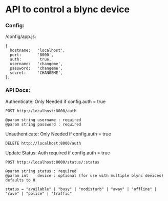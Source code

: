 API to control a blync device
===

### Config:

/config/app.js:

    {
      hostname:   'localhost',
      port:       '8000',
      auth:        true,
      username:   'changeme',
      password:   'changeme',
      secret:     'CHANGEME',
    };

### API Docs:

Authenticate: Only Needed if config.auth = true

    POST http://localhost:8000/auth

    @param string username : required
    @param string password : required

Unauthenticate: Only Needed if config.auth = true

    DELETE http://localhost:8000/auth

Update Status: Auth required if config.auth = true

    POST http://localhost:8000/status/:status

    @param string status : required
    @param int    device : optional (for use with multiple blync devices) defaults to 0

    status = "available" | "busy" | "nodisturb" | "away" | "offline" | "rave" | "police" | "traffic"
